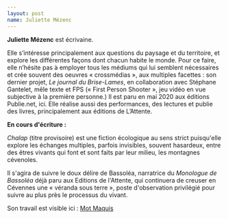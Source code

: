 ```yaml
---
layout: post
name: Juliette Mézenc
---
```

**Juliette Mézenc** est écrivaine.



Elle s’intéresse principalement aux questions du paysage et du territoire, et explore les différentes façons dont chacun habite le monde. Pour ce faire, elle n’hésite pas à employer tous les médiums qui lui semblent nécessaires et crée souvent des oeuvres « crossmédias », aux multiples facettes : son dernier projet, *Le journal du Brise-Lames*, en collaboration avec Stéphane Gantelet, mêle texte et FPS (« First Person Shooter », jeu vidéo en vue subjective à la première personne.) Il est paru en mai 2020 aux éditions Publie.net, ici. Elle réalise aussi des performances, des lectures et publie des livres, principalement aux éditions de L’Attente.


**En cours d'écriture :**


*Chalap* (titre provisoire) est une fiction écologique au sens strict puisqu'elle explore les échanges multiples, parfois invisibles, souvent hasardeux, entre des êtres vivants qui font et sont faits par leur milieu, les montagnes cévenoles.



Il s'agira de suivre le doux délire de Bassoléa, narratrice du *Monologue de Bassoléa* déjà paru aux Editions de l'Attente, qui continuera de creuser en Cévennes une « véranda sous terre », poste d'observation privilégié pour suivre au plus près le processus du vivant.



Son travail est visible ici : [Mot Maquis](https://motmaquis.net/)
